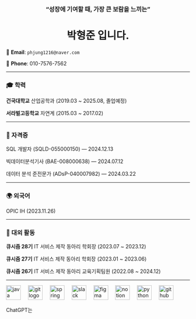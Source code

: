 <h3 align="center">“성장에 기여할 때, 가장 큰 보람을 느끼는”</h3>

<h1 align="center">박형준 입니다.</h1>



📧 **Email**: `phjung1216@naver.com`

📱 **Phone**: 010-7576-7562




---




### 🎓 학력

**건국대학교** 산업공학과 (2019.03 ~ 2025.08, 졸업예정)  

**서라벌고등학교** 자연계 (2015.03 ~ 2017.02)  




---




### 🏅 자격증

SQL 개발자 (SQLD-055000150) — 2024.12.13  

빅데이터분석기사 (BAE-008000638) — 2024.07.12  

데이터 분석 준전문가 (ADsP-040007982) — 2024.03.22  




---




### 🌍 외국어

OPIC IH (2023.11.26)  




---




### 📌 대외 활동

**큐시즘 28기** IT 서비스 제작 동아리 학회장 (2023.07 ~ 2023.12)  

**큐시즘 27기** IT 서비스 제작 동아리 학회장 (2023.01 ~ 2023.06)  

**큐시즘 26기** IT 서비스 제작 동아리 교육기획팀원 (2022.08 ~ 2024.12)  




---

<div align="left">

  <img src="https://cdn.jsdelivr.net/gh/devicons/devicon/icons/java/java-original.svg" height="40" alt="java logo"  />

  <img width="12" />

  <img src="https://cdn.jsdelivr.net/gh/devicons/devicon/icons/git/git-original.svg" height="40" alt="git logo"  />

  <img width="12" />

  <img src="https://cdn.jsdelivr.net/gh/devicons/devicon/icons/spring/spring-original.svg" height="40" alt="spring logo"  />

  <img width="12" />

  <img src="https://cdn.jsdelivr.net/gh/devicons/devicon/icons/slack/slack-original.svg" height="40" alt="slack logo"  />

  <img width="12" />

  <img src="https://cdn.jsdelivr.net/gh/devicons/devicon/icons/figma/figma-original.svg" height="40" alt="figma logo"  />

  <img width="12" />

  <img src="https://cdn.jsdelivr.net/gh/devicons/devicon/icons/notion/notion-original.svg" height="40" alt="notion logo"  />

  <img width="12" />

  <img src="https://cdn.jsdelivr.net/gh/devicons/devicon/icons/python/python-original.svg" height="40" alt="python logo"  />

  <img width="12" />

  <img src="https://skillicons.dev/icons?i=github" height="40" alt="github logo"  />

</div>

ChatGPT는

